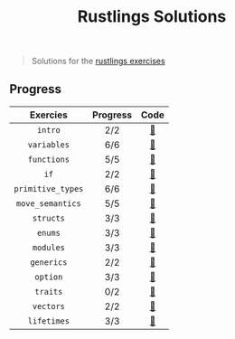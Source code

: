 <h1 align="center">
  <div>Rustlings Solutions</div><br>
</h1>

<div align="center">

</div>

> Solutions for the [rustlings exercises](https://github.com/rust-lang/rustlings)

## Progress

| Exercies                 | Progress  | Code                                                                                                 |
| :----------------------: | :-------: | :--------------------------------------------------------------------------------------------------: |
| `intro`                  | 2/2       | [:link:](https://github.com/iricehasan/Rustlings-Solutions/tree/main/exercises/intro)                |
| `variables`              | 6/6       | [:link:](https://github.com/iricehasan/Rustlings-Solutions/tree/main/exercises/variables)            |
| `functions`              | 5/5       | [:link:](https://github.com/iricehasan/Rustlings-Solutions/tree/main/exercises/functions)            |
| `if`                     | 2/2       | [:link:](https://github.com/iricehasan/Rustlings-Solutions/tree/main/exercises/if)                   |
| `primitive_types`        | 6/6       | [:link:](https://github.com/iricehasan/Rustlings-Solutions/tree/main/exercises/primitive_types)      |
| `move_semantics`         | 5/5       | [:link:](https://github.com/iricehasan/Rustlings-Solutions/tree/main/exercises/move_semantics)       |
| `structs`                | 3/3       | [:link:](https://github.com/iricehasan/Rustlings-Solutions/tree/main/exercises/structs)              |
| `enums`                  | 3/3       | [:link:](https://github.com/iricehasan/Rustlings-Solutions/tree/main/exercises/enums)                |
| `modules`                | 3/3       | [:link:](https://github.com/iricehasan/Rustlings-Solutions/tree/main/exercises/modules)              |
| `generics`               | 2/2       | [:link:](https://github.com/iricehasan/Rustlings-Solutions/tree/main/exercises/generics)             |
| `option`                 | 3/3       | [:link:](https://github.com/iricehasan/Rustlings-Solutions/tree/main/exercises/options)              |
| `traits`                 | 0/2       | [:link:](https://github.com/iricehasan/Rustlings-Solutions/tree/main/exercises/traits)               |
| `vectors`                | 2/2       | [:link:](https://github.com/iricehasan/Rustlings-Solutions/tree/main/exercises/vecs)                 |
| `lifetimes`              | 3/3       | [:link:](https://github.com/iricehasan/Rustlings-Solutions/tree/main/exercises/lifetimes)            |

<div align="center">

</div>
